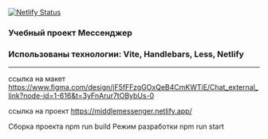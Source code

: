 [![Netlify Status](https://api.netlify.com/api/v1/badges/2121d29c-5125-4bfc-a05a-a9447ccd9627/deploy-status)](https://app.netlify.com/sites/middlemessenger/deploys)

### Учебный проект Мессенджер

### Использованы технологии: Vite, Handlebars, Less, Netlify 
---
ссылка на макет https://www.figma.com/design/jF5fFFzgGOxQeB4CmKWTiE/Chat_external_link?node-id=1-616&t=3yFnArur7tOBybUs-0

ссылка на проект https://middlemessenger.netlify.app/

Сборка проекта npm run build
Режим разработки npm run start